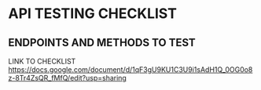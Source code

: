 # API TESTING CHECKLIST

## ENDPOINTS AND METHODS TO TEST

LINK TO CHECKLIST
https://docs.google.com/document/d/1qF3gU9KU1C3U9i1sAdH1Q_0OG0o8z-8Tr4ZsQR_fMfQ/edit?usp=sharing

